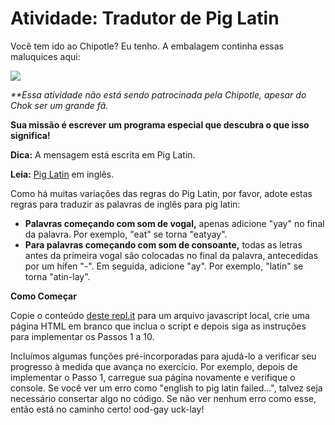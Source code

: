# Atividade: Tradutor de Pig Latin

Você tem ido ao Chipotle? Eu tenho. A embalagem continha essas maluquices aqui:

![](https://i.snag.gy/kVmTAX.jpg)

_**Essa atividade não está sendo patrocinada pela Chipotle, apesar do Chok ser um grande fã._

**Sua missão é escrever um programa especial que descubra o que isso significa!**

**Dica:** A mensagem está escrita em Pig Latin.

**Leia:** [Pig Latin](https://simple.wikipedia.org/wiki/Pig_Latin) em inglês.

Como há muitas variações das regras do Pig Latin, por favor, adote estas regras para traduzir as palavras de inglês para pig latin:

* **Palavras começando com som de vogal,** apenas adicione "yay" no final da palavra. Por exemplo, "eat" se torna "eatyay".
* **Para palavras começando com som de consoante,** todas as letras antes da primeira vogal são colocadas no final da palavra, antecedidas por um hífen "-". Em seguida, adicione "ay". Por exemplo, "latin" se torna "atin-lay".

**Como Começar**

Copie o conteúdo [deste repl.it](https://repl.it/@kenzieacademy/Pig-Latin) para um arquivo javascript local, crie uma página HTML em branco que inclua o script e depois siga as instruções para implementar os Passos 1 a 10.

Incluímos algumas funções pré-incorporadas para ajudá-lo a verificar seu progresso à medida que avança no exercício. Por exemplo, depois de implementar o Passo 1, carregue sua página novamente e verifique o console. Se você ver um erro como "english to pig latin failed…", talvez seja necessário consertar algo no código. Se não ver nenhum erro como esse, então está no caminho certo! ood-gay uck-lay!

